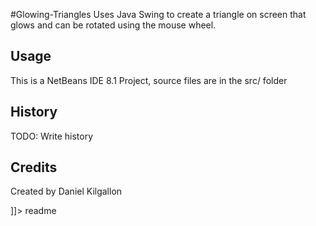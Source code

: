 #Glowing-Triangles
Uses Java Swing to create a triangle on screen that glows and can be rotated using the mouse wheel.

## Usage
This is a NetBeans IDE 8.1 Project, source files are in the src/ folder

## History
TODO: Write history
## Credits
Created by Daniel Kilgallon

]]></content>
  <tabTrigger>readme</tabTrigger>
</snippet>

